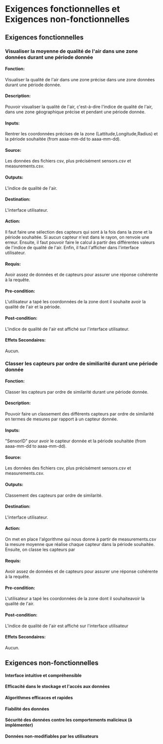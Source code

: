 # Exigences fonctionnelles et Exigences non-fonctionnelles

## Exigences fonctionnelles


### Visualiser la moyenne de qualité de l'air dans une zone données durant une période donnée

#### Fonction:
 
Visualiser la qualité de l'air dans une zone précise dans une zone données durant une période donnée.

#### Description:

Pouvoir visualiser la qualité de l'air, c'est-à-dire l'indice de qualité de l'air, dans une zone géographique précise et pendant une période donnée.

#### Inputs:

Rentrer les coordonnées précises de la zone (Lattitude,Longitude,Radius) et la période souhaitée (from aaaa-mm-dd to aaaa-mm-dd).

#### Source:

Les données des fichiers csv, plus précisément sensors.csv et measurements.csv.

#### Outputs:

L'indice de qualité de l'air.

#### Destination:

L'interface utilisateur.

#### Action:

Il faut faire une sélection des capteurs qui sont à la fois dans la zone et la période souhaitée. Si aucun capteur n'est dans le rayon, on renvoie une erreur. Ensuite, il faut pouvoir faire le calcul à partir des différentes valeurs de l'indice de qualité de l'air. Enfin, il faut l'afficher dans l'interface utilisateur.

#### Requis:

Avoir assez de données et de capteurs pour assurer une réponse cohérente à la requête.

#### Pre-condition:

L'utilisateur a tapé les coordonnées de la zone dont il souhaite avoir la qualité de l'air et la période.

#### Post-condition:

L'indice de qualité de l'air est affiché sur l'interface utilisateur.

#### Effets Secondaires:

Aucun.

### Classer les capteurs par ordre de similiarité durant une période donnée

#### Fonction:
 
Classer les capteurs par ordre de similarité durant une période donnée.

#### Description:

Pouvoir faire un classement des différents capteurs par ordre de similarité en termes de mesures par rapport à un capteur donnée. 

#### Inputs:

"SensorID" pour avoir le capteur donnée et la période souhaitée (from aaaa-mm-dd to aaaa-mm-dd).

#### Source:

Les données des fichiers csv, plus précisément sensors.csv et measurements.csv.

#### Outputs:

Classement des capteurs par ordre de similarité. 

#### Destination:

L'interface utilisateur.

#### Action:

On met en place l'algorithme qui nous donne à partir de measurements.csv la mesure moyenne que réalise chaque capteur dans la période souhaitée. Ensuite, on classe les capteurs par 

#### Requis:

Avoir assez de données et de capteurs pour assurer une réponse cohérente à la requête.

#### Pre-condition:

L'utilisateur a tapé les coordonnées de la zone dont il souhaiteavoir la qualité de l'air.

#### Post-condition:

L'indice de qualité de l'air est affiché sur l'interface utilisateur

#### Effets Secondaires:

Aucun.



## Exigences non-fonctionnelles

#### Interface intuitive et compréhensible
#### Efficacité dans le stockage et l'accés aux données

#### Algorithmes efficaces et rapides

#### Fiabilité des données
#### Sécurité des données contre les comportements malicieux (à implémenter)
#### Données non-modifiables par les utilisateurs



